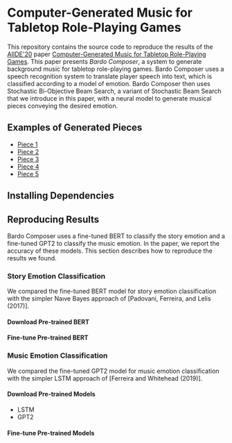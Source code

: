 # Computer-Generated Music for Tabletop Role-Playing Games

This repository contains the source code to reproduce the results of the [AIIDE'20](https://webdocs.cs.ualberta.ca/~santanad/aiide/)
paper [Computer-Generated Music for Tabletop Role-Playing Games](https://arxiv.org/abs/2008.07009).
This paper presents *Bardo Composer*, a system to generate background music for tabletop role-playing games. Bardo Composer uses a
speech recognition system to translate player speech into text, which is classified according to a model of emotion. Bardo Composer
then uses Stochastic Bi-Objective Beam Search, a variant of Stochastic Beam Search that we introduce in this paper, with a neural 
model to generate musical pieces conveying the desired emotion.

## Examples of Generated Pieces

- [Piece 1]()
- [Piece 2]()
- [Piece 3]()
- [Piece 4]()
- [Piece 5]()

## Installing Dependencies

## Reproducing Results

Bardo Composer uses a fine-tuned BERT to classify the story emotion and a fine-tuned GPT2 to classify the music emotion.
In the paper, we report the accuracy of these models. This section describes how to reproduce the results we found.

### Story Emotion Classification

We compared the fine-tuned BERT model for story emotion classification with the simpler Naıve Bayes approach of [Padovani, Ferreira, and
Lelis (2017)]. 

#### Download Pre-trained BERT

#### Fine-tune Pre-trained BERT

### Music Emotion Classification

We compared the fine-tuned GPT2 model for music emotion classification with the simpler LSTM approach of [Ferreira and Whitehead (2019)].

#### Download Pre-trained Models

- LSTM
- GPT2

#### Fine-tune Pre-trained Models
